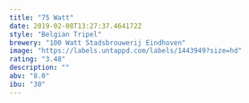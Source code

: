 ```yaml
---
title: "75 Watt"
date: 2019-02-08T13:27:37.464172Z
style: "Belgian Tripel"
brewery: "100 Watt Stadsbrouwerij Eindhoven"
image: "https://labels.untappd.com/labels/1443949?size=hd"
rating: "3.48"
description: ""
abv: "8.0"
ibu: "30"
---
```

